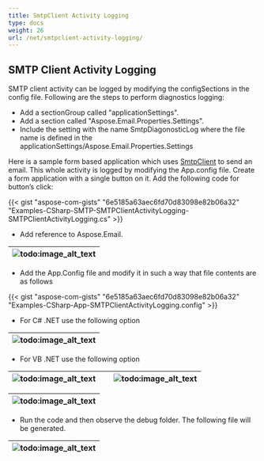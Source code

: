 ```yaml
---
title: SmtpClient Activity Logging
type: docs
weight: 26
url: /net/smtpclient-activity-logging/
---
```



## **SMTP Client Activity Logging**
SMTP client activity can be logged by modifying the configSections in the config file. Following are the steps to perform diagnostics logging:

- Add a sectionGroup called "applicationSettings".
- Add a section called "Aspose.Email.Properties.Settings".
- Include the setting with the name SmtpDiagonosticLog where the file name is defined in the applicationSettings/Aspose.Email.Properties.Settings

Here is a sample form based application which uses [SmtpClient](https://reference.aspose.com/email/net/aspose.email.clients.smtp/smtpclient) to send an email. This whole activity is logged by modifying the App.config file. Create a form application with a single button on it. Add the following code for button’s click:



{{< gist "aspose-com-gists" "6e5185a63aec6fd70d83098e82b06a32" "Examples-CSharp-SMTP-SMTPClientActivityLogging-SMTPClientActivityLogging.cs" >}}



- Add reference to Aspose.Email.

|![todo:image_alt_text](utility-features-smtp-client_1.png)|
| :- |
- Add the App.Config file and modify it in such a way that file contents are as follows



{{< gist "aspose-com-gists" "6e5185a63aec6fd70d83098e82b06a32" "Examples-CSharp-App-SMTPClientActivityLogging.config" >}}



- For C# .NET use the following option

|![todo:image_alt_text](utility-features-smtp-client_2.png)|
| :- |
- For VB .NET use the following option

|![todo:image_alt_text](utility-features-smtp-client_2.png)| |![todo:image_alt_text](utility-features-smtp-client_4.png)|
| :- | :- | :- |


|![todo:image_alt_text](utility-features-smtp-client_5.png)|
| :- |
- Run the code and then observe the debug folder. The following file will be generated.

|![todo:image_alt_text](utility-features-smtp-client_6.png)|
| :- |
